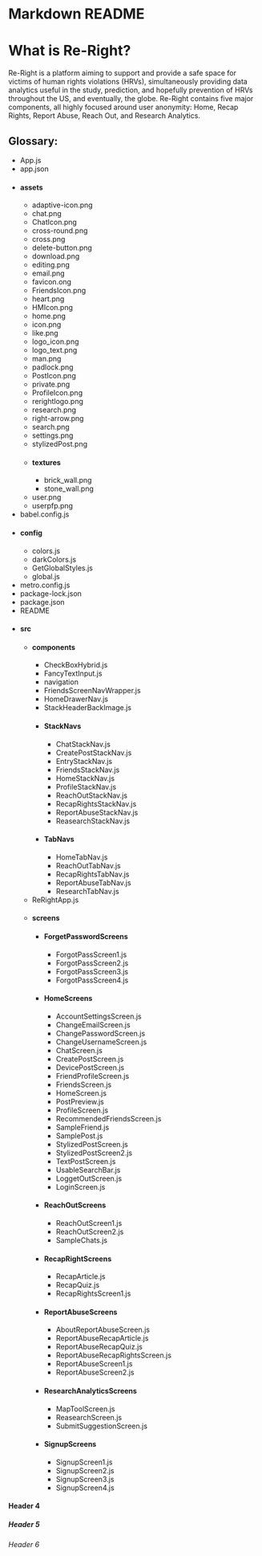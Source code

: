 <!DOCTYPE html>
<html>
   <body>
      <h1>Markdown README</h1>
      <h1>What is Re-Right?</h1>
         Re-Right is a platform aiming to support and provide a safe space for victims of human rights violations (HRVs), simultaneously providing data analytics useful in the study, prediction, and hopefully prevention of HRVs throughout the US, and eventually, the globe. Re-Right contains five major components, all highly focused around user anonymity: Home, Recap Rights, Report Abuse, Reach Out, and Research Analytics.
      <h2> Glossary: </h2>
      <ul>
         <li> App.js</h3> </li>
         <li> app.json</h3> </li>
         <li>
            <h4>assets</h4>
            <ul>
               <li>adaptive-icon.png </li>
               <li>chat.png </li>
               <li>ChatIcon.png </li>
               <li>cross-round.png </li>
               <li>cross.png </li>
               <li>delete-button.png </li>
               <li>download.png </li>
               <li>editing.png </li>
               <li>email.png </li>
               <li>favicon.ong </li>
               <li>FriendsIcon.png </li>
               <li>heart.png </li>
               <li>HMIcon.png </li>
               <li>home.png </li>
               <li>icon.png </li>
               <li>like.png </li>
               <li>logo_icon.png </li>
               <li>logo_text.png </li>
               <li>man.png </li>
               <li>padlock.png </li>
               <li>PostIcon.png </li>
               <li>private.png </li>
               <li>ProfileIcon.png </li>
               <li>rerightlogo.png </li>
               <li>research.png </li>
               <li>right-arrow.png </li>
               <li>search.png </li>
               <li>settings.png </li>
               <li>stylizedPost.png </li>
               <li>
                  <h4>textures</h4>
                  <ul>
                     <li>brick_wall.png </li>
                     <li>stone_wall.png </li>
                  </ul>
               </li>
               <li> user.png </li>
               <li> userpfp.png </li>
            </ul>
         </li>
         <li>babel.config.js</li>
         <li>
            <h4>config</h4>
            <ul>
               <li>colors.js </li>
               <li>darkColors.js </li>
               <li>GetGlobalStyles.js </li>
               <li>global.js </li>
            </ul>
         </li>
         <li>metro.config.js</li>
         <li>package-lock.json</li>
         <li>package.json</li>
         <li>README</li>
         <li>
            <h4>src</h4>
            <ul>
               <li>
                  <h4>components</h4>
                  <ul>
                     <li>CheckBoxHybrid.js </li>
                     <li>FancyTextInput.js </li>
                     <li>navigation </li>
                     <li>FriendsScreenNavWrapper.js </li>
                     <li>HomeDrawerNav.js </li>
                     <li>StackHeaderBackImage.js </li>
                     <li>
                        <h4>StackNavs</h4>
                        <ul>
                           <li>ChatStackNav.js </li>
                           <li>CreatePostStackNav.js </li>
                           <li>EntryStackNav.js </li>
                           <li>FriendsStackNav.js </li>
                           <li>HomeStackNav.js </li>
                           <li>ProfileStackNav.js </li>
                           <li>ReachOutStackNav.js </li>
                           <li>RecapRightsStackNav.js </li>
                           <li>ReportAbuseStackNav.js </li>
                           <li>ReasearchStackNav.js </li>
                        </ul>
                     </li>
                     <li>
                        <h4>TabNavs</h4>
                        <ul>
                           <li>HomeTabNav.js </li>
                           <li>ReachOutTabNav.js </li>
                           <li>RecapRightsTabNav.js </li>
                           <li>ReportAbuseTabNav.js </li>
                           <li>ResearchTabNav.js </li>
                        </ul>
                     </li>
                  </ul>
               </li>
               <li>ReRightApp.js </li>
               <li>
                  <h4>screens</h4>
                  <ul>
                     <li>
                        <h4>ForgetPasswordScreens</h4>
                        <ul>
                           <li>ForgotPassScreen1.js </li>
                           <li>ForgotPassScreen2.js </li>
                           <li>ForgotPassScreen3.js </li>
                           <li>ForgotPassScreen4.js </li>
                        </ul>
                     </li>
                     <li>
                        <h4>HomeScreens</h4>
                        <ul>
                           <li>AccountSettingsScreen.js </li>
                           <li>ChangeEmailScreen.js </li>
                           <li>ChangePasswordScreen.js </li>
                           <li>ChangeUsernameScreen.js </li>
                           <li>ChatScreen.js </li>
                           <li>CreatePostScreen.js </li>
                           <li>DevicePostScreen.js </li>
                           <li>FriendProfileScreen.js </li>
                           <li>FriendsScreen.js </li>
                           <li>HomeScreen.js </li>
                           <li>PostPreview.js </li>
                           <li>ProfileScreen.js </li>
                           <li>RecommendedFriendsScreen.js </li>
                           <li>SampleFriend.js </li>
                           <li>SamplePost.js </li>
                           <li>StylizedPostScreen.js </li>
                           <li>StylizedPostScreen2.js </li>
                           <li>TextPostScreen.js </li>
                           <li>UsableSearchBar.js </li>
                           <li>LoggetOutScreen.js </li>
                           <li>LoginScreen.js </li>
                        </ul>
                     </li>
                     <li>
                        <h4>ReachOutScreens</h4>
                        <ul>
                           <li>ReachOutScreen1.js </li>
                           <li>ReachOutScreen2.js </li>
                           <li>SampleChats.js </li>
                        </ul>
                     </li>
                     <li>
                        <h4>RecapRightScreens</h4>
                        <ul>
                           <li>RecapArticle.js </li>
                           <li>RecapQuiz.js </li>
                           <li>RecapRightsScreen1.js </li>
                        </ul>
                     </li>
                     <li>
                        <h4>ReportAbuseScreens</h4>
                        <ul>
                           <li>AboutReportAbuseScreen.js </li>
                           <li>ReportAbuseRecapArticle.js </li>
                           <li>ReportAbuseRecapQuiz.js </li>
                           <li>ReportAbuseRecapRightsScreen.js </li>
                           <li>ReportAbuseScreen1.js </li>
                           <li>ReportAbuseScreen2.js </li>
                        </ul>
                     </li>
                     <li>
                        <h4>ResearchAnalyticsScreens</h4>
                        <ul>
                           <li>MapToolScreen.js </li>
                           <li>ReasearchScreen.js </li>
                           <li>SubmitSuggestionScreen.js </li>
                        </ul>
                     </li>
                     <li>
                        <h4>SignupScreens</h4>
                        <ul>
                           <li>SignupScreen1.js </li>
                           <li>SignupScreen2.js </li>
                           <li>SignupScreen3.js </li>
                           <li>SignupScreen4.js </li>
                        </ul>
                     </li>
                  </ul>
               </li>
            </ul>
         </li>
      </ul>
      <h4>Header 4</h4>
      <h5>Header 5</h5>
      <h6>Header 6</h6>
   </body>
</html>

